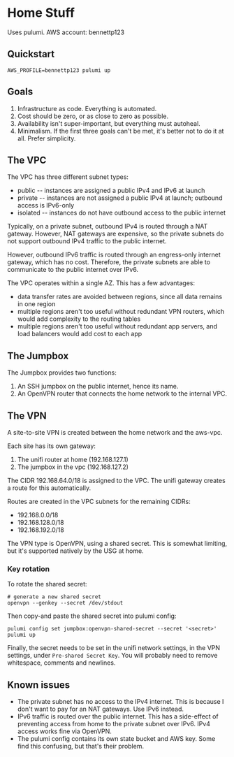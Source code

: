 # Home Stuff

Uses pulumi. AWS account: bennettp123


## Quickstart

```
AWS_PROFILE=bennettp123 pulumi up
```


## Goals

1. Infrastructure as code. Everything is automated.
2. Cost should be zero, or as close to zero as possible.
3. Availability isn't super-important, but everything must autoheal.
4. Minimalism. If the first three goals can't be met, it's better not to do it at all. Prefer simplicity.


## The VPC

The VPC has three different subnet types:

* public -- instances are assigned a public IPv4 and IPv6 at launch
* private -- instances are not assigned a public IPv4 at launch; outbound access is IPv6-only
* isolated -- instances do not have outbound access to the public internet

Typically, on a private subnet, outbound IPv4 is routed through a NAT gateway. However, NAT gateways are expensive, so the private subnets do not support outbound IPv4 traffic to the public internet.

However, outbound IPv6 traffic is routed through an engress-only internet gateway, which has no cost. Therefore, the private subnets are able to communicate to the public internet over IPv6.

The VPC operates within a single AZ. This has a few advantages:
* data transfer rates are avoided between regions, since all data remains in one region
* multiple regions aren't too useful without redundant VPN routers, which would add complexity to the routing tables
* multiple regions aren't too useful without redundant app servers, and load balancers would add cost to each app


## The Jumpbox

The Jumpbox provides two functions:

1. An SSH jumpbox on the public internet, hence its name.
2. An OpenVPN router that connects the home network to the internal VPC.


## The VPN

A site-to-site VPN is created between the home network and the aws-vpc.

Each site has its own gateway:
1. The unifi router at home (192.168.127.1)
2. The jumpbox in the vpc (192.168.127.2)

The CIDR 192.168.64.0/18 is assigned to the VPC. The unifi gateway creates a route for this automatically.

Routes are created in the VPC subnets for the remaining CIDRs:

* 192.168.0.0/18
* 192.168.128.0/18
* 192.168.192.0/18

The VPN type is OpenVPN, using a shared secret. This is somewhat limiting, but it's supported natively by the USG at home.

### Key rotation

To rotate the shared secret:

```
# generate a new shared secret
openvpn --genkey --secret /dev/stdout
```

Then copy-and paste the shared secret into pulumi config:

```
pulumi config set jumpbox:openvpn-shared-secret --secret '<secret>'
pulumi up
```

Finally, the secret needs to be set in the unifi network settings, in the VPN settings, under `Pre-shared Secret Key`. You will probably need to remove whitespace, comments and newlines.


## Known issues

* The private subnet has no access to the IPv4 internet. This is because I don't want to pay for an NAT gateways. Use IPv6 instead.
* IPv6 traffic is routed over the public internet. This has a side-effect of preventing access from home to the private subnet over IPv6. IPv4 access works fine via OpenVPN.
* The pulumi config contains its own state bucket and AWS key. Some find this confusing, but that's their problem.

